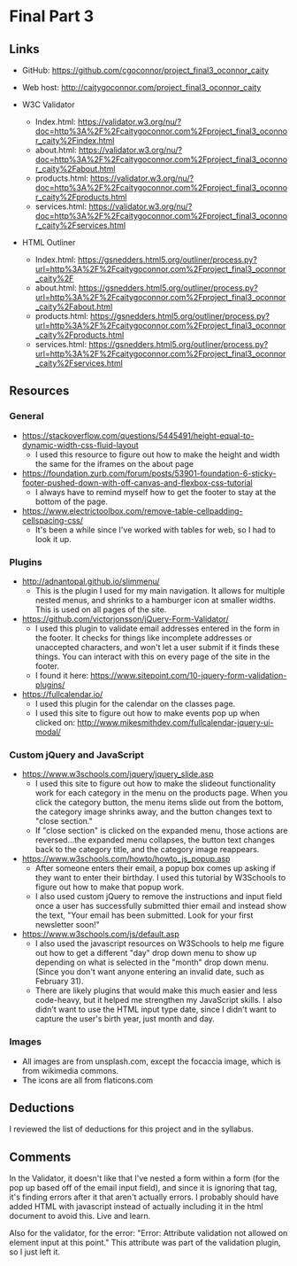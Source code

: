 # Final Part 3

## Links

* GitHub: https://github.com/cgoconnor/project_final3_oconnor_caity

* Web host:
http://caitygoconnor.com/project_final3_oconnor_caity

* W3C Validator
    * Index.html: https://validator.w3.org/nu/?doc=http%3A%2F%2Fcaitygoconnor.com%2Fproject_final3_oconnor_caity%2Findex.html
    * about.html: https://validator.w3.org/nu/?doc=http%3A%2F%2Fcaitygoconnor.com%2Fproject_final3_oconnor_caity%2Fabout.html
    * products.html: https://validator.w3.org/nu/?doc=http%3A%2F%2Fcaitygoconnor.com%2Fproject_final3_oconnor_caity%2Fproducts.html
    * services.html:
    https://validator.w3.org/nu/?doc=http%3A%2F%2Fcaitygoconnor.com%2Fproject_final3_oconnor_caity%2Fservices.html

* HTML Outliner
    * Index.html: https://gsnedders.html5.org/outliner/process.py?url=http%3A%2F%2Fcaitygoconnor.com%2Fproject_final3_oconnor_caity%2F
    * about.html: https://gsnedders.html5.org/outliner/process.py?url=http%3A%2F%2Fcaitygoconnor.com%2Fproject_final3_oconnor_caity%2Fabout.html
    * products.html: https://gsnedders.html5.org/outliner/process.py?url=http%3A%2F%2Fcaitygoconnor.com%2Fproject_final3_oconnor_caity%2Fproducts.html
    * services.html:
    https://gsnedders.html5.org/outliner/process.py?url=http%3A%2F%2Fcaitygoconnor.com%2Fproject_final3_oconnor_caity%2Fservices.html

## Resources

### General
* https://stackoverflow.com/questions/5445491/height-equal-to-dynamic-width-css-fluid-layout
    * I used this resource to figure out how to make the height and width the same for the iframes on the about page
* https://foundation.zurb.com/forum/posts/53901-foundation-6-sticky-footer-pushed-down-with-off-canvas-and-flexbox-css-tutorial
    * I always have to remind myself how to get the footer to stay at the bottom of the page.
* https://www.electrictoolbox.com/remove-table-cellpadding-cellspacing-css/
    * It's been a while since I've worked with tables for web, so I had to look it up.


### Plugins
* http://adnantopal.github.io/slimmenu/
    * This is the plugin I used for my main navigation. It allows for multiple nested menus, and shrinks to a hamburger icon at smaller widths. This is used on all pages of the site.
* https://github.com/victorjonsson/jQuery-Form-Validator/
    * I used this plugin to validate email addresses entered in the form in the footer. It checks for things like incomplete addresses or unaccepted characters, and won't let a user submit if it finds these things. You can interact with this on every page of the site in the footer.
    * I found it here: https://www.sitepoint.com/10-jquery-form-validation-plugins/
* https://fullcalendar.io/
    * I used this plugin for the calendar on the classes page.
    * I used this site to figure out how to make events pop up when clicked on: http://www.mikesmithdev.com/fullcalendar-jquery-ui-modal/


### Custom jQuery and JavaScript
* https://www.w3schools.com/jquery/jquery_slide.asp
    * I used this site to figure out how to make the slideout functionality work for each category in the menu on the products page. When you click the category button, the menu items slide out from the bottom, the category image shrinks away, and the button changes text to "close section."
    * If "close section" is clicked on the expanded menu, those actions are reversed...the expanded menu collapses, the button text changes back to the category title, and the category image reappears.
* https://www.w3schools.com/howto/howto_js_popup.asp
    * After someone enters their email, a popup box comes up asking if they want to enter their birthday. I used this tutorial by W3Schools to figure out how to make that popup work.
    * I also used custom jQuery to remove the instructions and input field once a user has successfully submitted thier email and instead show the text, "Your email has been submitted. Look for your first newsletter soon!"
* https://www.w3schools.com/js/default.asp
    * I also used the javascript resources on W3Schools to help me figure out how to get a different "day" drop down menu to show up depending on what is selected in the "month" drop down menu. (Since you don't want anyone entering an invalid date, such as February 31).
    * There are likely plugins that would make this much easier and less code-heavy, but it helped me strengthen my JavaScript skills. I also didn't want to use the HTML input type date, since I didn't want to capture the user's birth year, just month and day.

### Images
* All images are from unsplash.com, except the focaccia image, which is from wikimedia commons.
* The icons are all from flaticons.com

## Deductions
I reviewed the list of deductions for this project
and in the syllabus.

## Comments
In the Validator, it doesn't like that I've nested a form within a form (for the pop up based off of the email input field), and since it is ignoring that tag, it's finding errors after it that aren't actually errors. I probably should have added HTML with javascript instead of actually including it in the html document to avoid this. Live and learn.

Also for the validator, for the error: "Error: Attribute validation not allowed on element input at this point." This attribute was part of the validation plugin, so I just left it.
